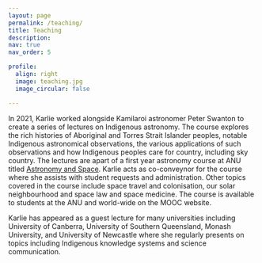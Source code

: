 ```yaml
---
layout: page
permalink: /teaching/
title: Teaching
description: 
nav: true
nav_order: 5

profile:
  align: right
  image: teaching.jpg
  image_circular: false

---
```

In 2021, Karlie worked alongside Kamilaroi astronomer Peter Swanton to create a series of lectures on Indigenous astronomy. The course explores the rich histories of Aboriginal and Torres Strait Islander peoples, notable Indigenous astronomical observations, the various applications of such observations and how Indigenous peoples care for country, including sky country. The lectures are apart of a first year astronomy course at ANU titled <a href="https://programsandcourses.anu.edu.au/course/astr1003"> Astronomy and Space</a>. Karlie acts as co-conveynor for the course where she assists with student requests and administration. Other topics covered in the course include space travel and colonisation, our solar neighbourhood and space law and space medicine. The course is available to students at the ANU and world-wide on the MOOC website.

Karlie has appeared as a guest lecture for many universities including University of Canberra, University of Southern Queensland, Monash University, and University of Newcastle where she regularly presents on topics including Indigenous knowledge systems and science communication. 

